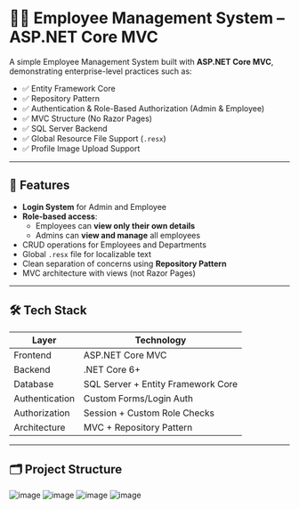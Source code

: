 # 🧑‍💼 Employee Management System – ASP.NET Core MVC

A simple Employee Management System built with **ASP.NET Core MVC**, demonstrating enterprise-level practices such as:

- ✅ Entity Framework Core
- ✅ Repository Pattern
- ✅ Authentication & Role-Based Authorization (Admin & Employee)
- ✅ MVC Structure (No Razor Pages)
- ✅ SQL Server Backend
- ✅ Global Resource File Support (`.resx`)
- ✅ Profile Image Upload Support

---

## 📌 Features

- **Login System** for Admin and Employee
- **Role-based access**:
  - Employees can **view only their own details**
  - Admins can **view and manage** all employees
- CRUD operations for Employees and Departments
- Global `.resx` file for localizable text
- Clean separation of concerns using **Repository Pattern**
- MVC architecture with views (not Razor Pages)

---

## 🛠️ Tech Stack

| Layer         | Technology                         |
|---------------|-------------------------------------|
| Frontend      | ASP.NET Core MVC                   |
| Backend       | .NET Core 6+                       |
| Database      | SQL Server + Entity Framework Core |
| Authentication| Custom Forms/Login Auth            |
| Authorization | Session + Custom Role Checks       |
| Architecture  | MVC + Repository Pattern           |

---

## 🗂️ Project Structure
![image](https://github.com/user-attachments/assets/c581e8ed-8fd4-4a70-a089-ea2fee71c845)
![image](https://github.com/user-attachments/assets/8f119105-54c0-4de9-815e-2536015fde26)
![image](https://github.com/user-attachments/assets/b55fe329-50ee-43dc-ae75-908d19fc3761)
![image](https://github.com/user-attachments/assets/fb99186c-3c86-4c45-920d-9b7b05a7dd9d)
